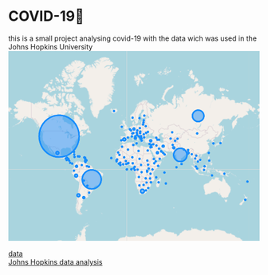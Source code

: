 

<h1>COVID-19🦠</h1>

this is a small project analysing covid-19 with the data wich was used in the Johns Hopkins University<br>
![](covid.png)

<a href="https://github.com/CSSEGISandData/COVID-19/">
      data
<a><br>
<a href="https://www.arcgis.com/apps/opsdashboard/index.html#/bda7594740fd40299423467b48e9ecf6">
      Johns Hopkins data analysis
<a>
